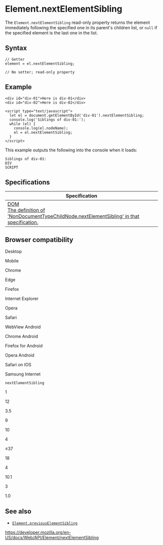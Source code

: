 Element.nextElementSibling
==========================

The `Element.nextElementSibling` read-only property returns the element immediately following the specified one in its parent's children list, or `null` if the specified element is the last one in the list.

Syntax
------

    // Getter
    element = el.nextElementSibling;

    // No setter; read-only property

Example
-------

    <div id="div-01">Here is div-01</div>
    <div id="div-02">Here is div-02</div>

    <script type="text/javascript">
      let el = document.getElementById('div-01').nextElementSibling;
      console.log('Siblings of div-01:');
      while (el) {
        console.log(el.nodeName);
        el = el.nextElementSibling;
      }
    </script>

This example outputs the following into the console when it loads:

    Siblings of div-01:
    DIV
    SCRIPT

Specifications
--------------

<table><thead><tr class="header"><th>Specification</th></tr></thead><tbody><tr class="odd"><td><a href="https://dom.spec.whatwg.org/#dom-nondocumenttypechildnode-nextelementsibling">DOM<br />
<span class="small">The definition of 'NonDocumentTypeChildNode.nextElementSibling' in that specification.</span></a></td></tr></tbody></table>

Browser compatibility
---------------------

Desktop

Mobile

Chrome

Edge

Firefox

Internet Explorer

Opera

Safari

WebView Android

Chrome Android

Firefox for Android

Opera Android

Safari on IOS

Samsung Internet

`nextElementSibling`

1

12

3.5

9

10

4

≤37

18

4

10.1

3

1.0

See also
--------

-   [`Element.previousElementSibling`](previouselementsibling)

<a href="https://developer.mozilla.org/en-US/docs/Web/API/Element/nextElementSibling" class="_attribution-link">https://developer.mozilla.org/en-US/docs/Web/API/Element/nextElementSibling</a>
